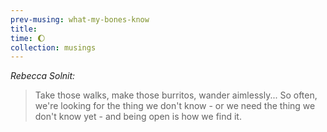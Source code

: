 ```yaml
--- 
prev-musing: what-my-bones-know
title: 
time: 🌔
collection: musings
---
```

<cite>Rebecca Solnit:</cite>
> Take those walks, make those burritos,
wander aimlessly... So often, we're looking 
for the thing we don't know - or we need the
thing we don't know yet - and being open 
is how we find it. 